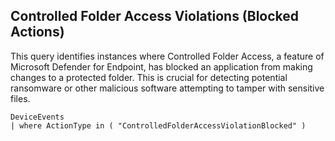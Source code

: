 ## Controlled Folder Access Violations (Blocked Actions)

This query identifies instances where Controlled Folder Access, a feature of Microsoft Defender for Endpoint, has blocked an application from making changes to a protected folder. This is crucial for detecting potential ransomware or other malicious software attempting to tamper with sensitive files.

```kql
DeviceEvents
| where ActionType in ( "ControlledFolderAccessViolationBlocked" )
